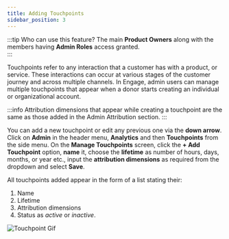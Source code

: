 ```yaml
---
title: Adding Touchpoints
sidebar_position: 3
---
```


:::tip Who can use this feature?
The main **Product Owners** along with the members having **Admin Roles** access granted.  
:::

Touchpoints refer to any interaction that a customer has with a product, or service. These interactions can occur at various stages of the customer journey and across multiple channels. In Engage, admin users can manage multiple touchpoints that appear when a donor starts creating an individual or organizational account.   

:::info
Attribution dimensions that appear while creating a touchpoint are the same as those added in the Admin Attribution section.
:::

You can add a new touchpoint or edit any previous one via the **down arrow**. Click on **Admin** in the header menu, **Analytics** and then **Touchpoints** from the side menu. On the **Manage Touchpoints** screen, click the **+ Add Touchpoint** option, **name** it, choose the **lifetime** as number of hours, days, months, or year etc., input the **attribution dimensions** as required from the dropdown and select **Save**. 

All touchpoints added appear in the form of a list stating their:

1. Name
2. Lifetime
3. Attribution dimensions 
4. Status as *active* or *inactive*.

![Touchpoint Gif](./adding-touchpoints.gif)
